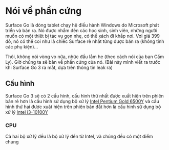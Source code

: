# Nói về phần cứng

Surface Go là dòng tablet chạy hệ điều hành Windows do Microsoft phát triển và bán ra. Nó được nhắm đên các học sinh, sinh viên, những người muốn có một thiêt bị tác vụ gọn nhẹ, có thể xách đi khắp nơi. Vơi giá 399 đô, nó có thể coi như là chiếc Surface rẻ nhất từng được bán ra (không tính các phụ kiện)...

Thôi, không nói vòng vo nữa, nhức đầu lắm he (theo cách nói của bạn Cẩm Ly). Giờ chúng ta sẽ bàn về phần cứng của nó. (Bài này mình viết ra trước khi Surface Go 3 ra mắt, dựa trên thông tin leak ra)

## Cấu hình

Surface Go 3 sẽ có 2 cấu hình, cấu hình thứ nhất được xuất hiện trên phiên bản rẻ hơn là cấu hình sử dụng bộ xử lý [Intel Pentium Gold 6500Y](https://ark.intel.com/content/www/vn/vi/ark/products/213357/intel-pentium-gold-6500y-processor-4m-cache-up-to-3-40-ghz.html) và cấu hình thứ hai được xuât hiện trên phiên bản đắt hơn là cấu hinh sử dụng bộ xử lý [Intel i3-10100Y](https://ark.intel.com/content/www/vn/vi/ark/products/213356/intel-core-i310100y-processor-4m-cache-up-to-3-90-ghz.html)

### CPU

Cả hai bộ xử lý đều là bộ xử lý đến từ Intel, và chúng đều có một điểm chung 

